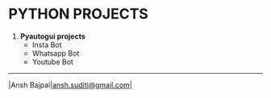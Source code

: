 # PYTHON PROJECTS

1. **Pyautogui projects**
    * Insta Bot
    * Whatsapp Bot
    * Youtube Bot
---
|Ansh Bajpai|ansh.suditi@gmail.com|
